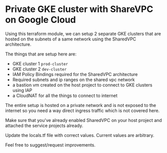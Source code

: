 # Private GKE cluster with ShareVPC on Google Cloud
Using this terraform module, we can setup 2 separate GKE clusters that are hosted on the subnets of a same network using the SharedVPC architecture.

The things that are setup here are:

* GKE cluster 1 `prod-cluster`
* GKE cluster 2 `dev-cluster`
* IAM Policy Bindings required for the SharedVPC architecture
* Required subnets and ip ranges on the shared vpc network
* a bastion vm created on the host project to connect to GKE clusters using IAP
* a CloudNAT for all the things to connect to internet

The entire setup is hosted on a private network and is not exposed to the internet so you need a way direct ingress traffic which is not covered here.

Make sure that you've already enabled SharedVPC on your host project and attached the service projects already.

Update the locals.tf file with correct values. Current values are arbitrary.

Feel free to suggest/request improvements.
